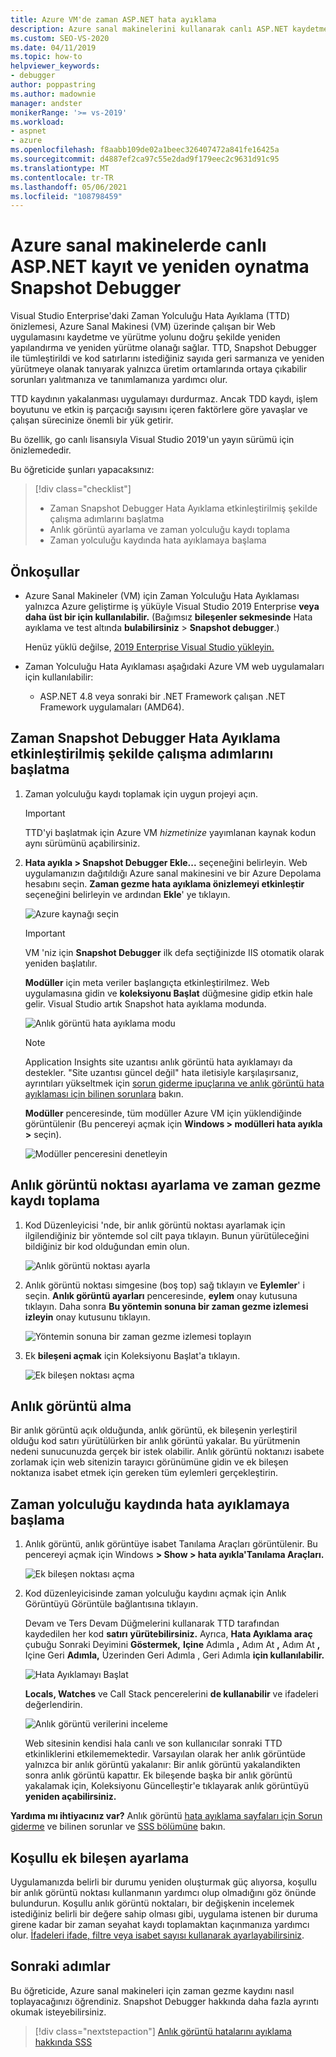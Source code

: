 ```yaml
---
title: Azure VM'de zaman ASP.NET hata ayıklama
description: Azure sanal makinelerini kullanarak canlı ASP.NET kaydetmeyi ve yeniden oynatmayı Snapshot Debugger.
ms.custom: SEO-VS-2020
ms.date: 04/11/2019
ms.topic: how-to
helpviewer_keywords:
- debugger
author: poppastring
ms.author: madownie
manager: andster
monikerRange: '>= vs-2019'
ms.workload:
- aspnet
- azure
ms.openlocfilehash: f8aabb109de02a1beec326407472a841fe16425a
ms.sourcegitcommit: d4887ef2ca97c55e2dad9f179eec2c9631d91c95
ms.translationtype: MT
ms.contentlocale: tr-TR
ms.lasthandoff: 05/06/2021
ms.locfileid: "108798459"
---
```

# <a name="record-and-replay-live-aspnet-apps-on-azure-virtual-machines-using-the-snapshot-debugger"></a>Azure sanal makinelerde canlı ASP.NET kayıt ve yeniden oynatma Snapshot Debugger

Visual Studio Enterprise'daki Zaman Yolculuğu Hata Ayıklama (TTD) önizlemesi, Azure Sanal Makinesi (VM) üzerinde çalışan bir Web uygulamasını kaydetme ve yürütme yolunu doğru şekilde yeniden yapılandırma ve yeniden yürütme olanağı sağlar. TTD, Snapshot Debugger ile tümleştirildi ve kod satırlarını istediğiniz sayıda geri sarmanıza ve yeniden yürütmeye olanak tanıyarak yalnızca üretim ortamlarında ortaya çıkabilir sorunları yalıtmanıza ve tanımlamanıza yardımcı olur.

TTD kaydının yakalanması uygulamayı durdurmaz. Ancak TDD kaydı, işlem boyutunu ve etkin iş parçacığı sayısını içeren faktörlere göre yavaşlar ve çalışan sürecinize önemli bir yük getirir.

Bu özellik, go canlı lisansıyla Visual Studio 2019'un yayın sürümü için önizlemededir.

Bu öğreticide şunları yapacaksınız:

> [!div class="checklist"]
> * Zaman Snapshot Debugger Hata Ayıklama etkinleştirilmiş şekilde çalışma adımlarını başlatma
> * Anlık görüntü ayarlama ve zaman yolculuğu kaydı toplama
> * Zaman yolculuğu kaydında hata ayıklamaya başlama

## <a name="prerequisites"></a>Önkoşullar

* Azure Sanal Makineler (VM) için Zaman Yolculuğu Hata Ayıklaması yalnızca Azure geliştirme iş yüküyle Visual Studio 2019 Enterprise **veya daha üst bir için kullanılabilir.** (Bağımsız **bileşenler sekmesinde** Hata ayıklama ve test altında **bulabilirsiniz**  >  **Snapshot debugger**.)

    Henüz yüklü değilse, [2019 Enterprise Visual Studio yükleyin.](https://visualstudio.microsoft.com/vs/)

* Zaman Yolculuğu Hata Ayıklaması aşağıdaki Azure VM web uygulamaları için kullanılabilir:
  * ASP.NET 4.8 veya sonraki bir .NET Framework çalışan .NET Framework uygulamaları (AMD64).

## <a name="start-the-snapshot-debugger-with-time-travel-debugging-enabled"></a>Zaman Snapshot Debugger Hata Ayıklama etkinleştirilmiş şekilde çalışma adımlarını başlatma

1. Zaman yolculuğu kaydı toplamak için uygun projeyi açın.

    > [!IMPORTANT]
    > TTD'yi başlatmak için Azure VM *hizmetinize* yayımlanan kaynak kodun aynı sürümünü açabilirsiniz.

1. **Hata ayıkla > Snapshot Debugger Ekle...** seçeneğini belirleyin. Web uygulamanızın dağıtıldığı Azure sanal makinesini ve bir Azure Depolama hesabını seçin. **Zaman gezme hata ayıklama önizlemeyi etkinleştir** seçeneğini belirleyin ve ardından **Ekle**' ye tıklayın.

      ![Azure kaynağı seçin](../debugger/media/time-travel-debugging-select-azure-resource-vm.png)

    > [!IMPORTANT]
    > VM 'niz için **Snapshot Debugger** ilk defa seçtiğinizde IIS otomatik olarak yeniden başlatılır.

    **Modüller** için meta veriler başlangıçta etkinleştirilmez. Web uygulamasına gidin ve **koleksiyonu Başlat** düğmesine gidip etkin hale gelir. Visual Studio artık Snapshot hata ayıklama modunda.

   ![Anlık görüntü hata ayıklama modu](../debugger/media/snapshot-message.png)

    > [!NOTE]
    > Application Insights site uzantısı anlık görüntü hata ayıklamayı da destekler. "Site uzantısı güncel değil" hata iletisiyle karşılaşırsanız, ayrıntıları yükseltmek için [sorun giderme ipuçlarına ve anlık görüntü hata ayıklaması için bilinen sorunlara](../debugger/debug-live-azure-apps-troubleshooting.md) bakın.

   **Modüller** penceresinde, tüm modüller Azure VM için yüklendiğinde görüntülenir (Bu pencereyi açmak için **Windows > modülleri hata ayıkla >** seçin).

   ![Modüller penceresini denetleyin](../debugger/media/snapshot-modules.png)

## <a name="set-a-snappoint-and-collect-a-time-travel-recording"></a>Anlık görüntü noktası ayarlama ve zaman gezme kaydı toplama

1. Kod Düzenleyicisi 'nde, bir anlık görüntü noktası ayarlamak için ilgilendiğiniz bir yöntemde sol cilt paya tıklayın. Bunun yürütüleceğini bildiğiniz bir kod olduğundan emin olun.

   ![Anlık görüntü noktası ayarla](../debugger/media/time-travel-debugging-set-snappoint-settings.png)

1. Anlık görüntü noktası simgesine (boş top) sağ tıklayın ve **Eylemler**' i seçin. **Anlık görüntü ayarları** penceresinde, **eylem** onay kutusuna tıklayın. Daha sonra **Bu yöntemin sonuna bir zaman gezme izlemesi izleyin** onay kutusunu tıklayın.

   ![Yöntemin sonuna bir zaman gezme izlemesi toplayın](../debugger/media/time-travel-debugging-set-snappoint-action.png)

1. Ek **bileşeni açmak** için Koleksiyonu Başlat'a tıklayın.

   ![Ek bileşen noktası açma](../debugger/media/snapshot-start-collection.png)

## <a name="take-a-snapshot"></a>Anlık görüntü alma

Bir anlık görüntü açık olduğunda, anlık görüntü, ek bileşenin yerleştiril olduğu kod satırı yürütülürken bir anlık görüntü yakalar. Bu yürütmenin nedeni sunucunuzda gerçek bir istek olabilir. Anlık görüntü noktanızı isabete zorlamak için web sitenizin tarayıcı görünümüne gidin ve ek bileşen noktanıza isabet etmek için gereken tüm eylemleri gerçekleştirin.

## <a name="start-debugging-a-time-travel-recording"></a>Zaman yolculuğu kaydında hata ayıklamaya başlama

1. Anlık görüntü, anlık görüntüye isabet Tanılama Araçları görüntülenir. Bu pencereyi açmak için Windows **> Show > hata ayıkla'Tanılama Araçları.**

   ![Ek bileşen noktası açma](../debugger/media/snapshot-diagsession-window.png)

1. Kod düzenleyicisinde zaman yolculuğu kaydını açmak için Anlık Görüntüyü Görüntüle bağlantısına tıklayın.
  
   Devam ve Ters Devam Düğmelerini kullanarak TTD tarafından kaydedilen her kod **satırı** **yürütebilirsiniz.** Ayrıca, **Hata Ayıklama araç** çubuğu Sonraki Deyimini **Göstermek,** **Içine** Adımla **,** Adım At **,** Adım At **,** Içine Geri **Adımla,** Üzerinden Geri Adımla , Geri Adımla **için kullanılabilir.**

   ![Hata Ayıklamayı Başlat](../debugger/media/time-travel-debugging-step-commands.png)

   **Locals, Watches** ve Call Stack pencerelerini **de kullanabilir** ve ifadeleri değerlendirin.

   ![Anlık görüntü verilerini inceleme](../debugger/media/time-travel-debugging-start-debugging.png)

    Web sitesinin kendisi hala canlı ve son kullanıcılar sonraki TTD etkinliklerini etkilememektedir. Varsayılan olarak her anlık görüntüde yalnızca bir anlık görüntü yakalanır: Bir anlık görüntü yakalandikten sonra anlık görüntü kapattır. Ek bileşende başka bir anlık görüntü yakalamak için, Koleksiyonu Güncelleştir'e tıklayarak anlık görüntüyü **yeniden açabilirsiniz.**

**Yardıma mı ihtiyacınız var?** Anlık görüntü [hata ayıklama sayfaları için Sorun giderme](../debugger/debug-live-azure-apps-troubleshooting.md) ve bilinen sorunlar ve [SSS bölümüne](../debugger/debug-live-azure-apps-faq.yml) bakın.

## <a name="set-a-conditional-snappoint"></a>Koşullu ek bileşen ayarlama

Uygulamanızda belirli bir durumu yeniden oluşturmak güç alıyorsa, koşullu bir anlık görüntü noktası kullanmanın yardımcı olup olmadığını göz önünde bulundurun. Koşullu anlık görüntü noktaları, bir değişkenin incelemek istediğiniz belirli bir değere sahip olması gibi, uygulama istenen bir duruma girene kadar bir zaman seyahat kaydı toplamaktan kaçınmanıza yardımcı olur. [İfadeleri ifade, filtre veya isabet sayısı kullanarak ayarlayabilirsiniz](../debugger/debug-live-azure-apps-troubleshooting.md).

## <a name="next-steps"></a>Sonraki adımlar

Bu öğreticide, Azure sanal makineleri için zaman gezme kaydını nasıl toplayacağınızı öğrendiniz. Snapshot Debugger hakkında daha fazla ayrıntı okumak isteyebilirsiniz.

> [!div class="nextstepaction"]
> [Anlık görüntü hatalarını ayıklama hakkında SSS](../debugger/debug-live-azure-apps-faq.yml)